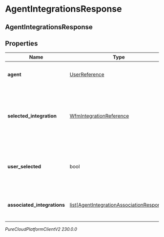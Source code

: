 # AgentIntegrationsResponse

## AgentIntegrationsResponse

## Properties

|Name | Type | Description | Notes|
|------------ | ------------- | ------------- | -------------|
| **agent** | [UserReference](UserReference) | The user associated with the integrations | |
| **selected_integration** | [WfmIntegrationReference](WfmIntegrationReference) | The integration selected for the agent. If not set, no integration will be used for the agent | [optional] |
| **user_selected** | bool | Whether the integration association has been manually selected | [optional] |
| **associated_integrations** | [list[AgentIntegrationAssociationResponse]](AgentIntegrationAssociationResponse) | The list of integrations associated with the agent | |



_PureCloudPlatformClientV2 230.0.0_
